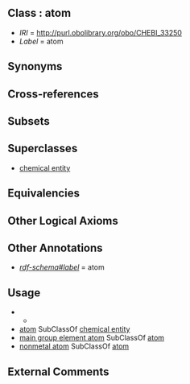 
## Class : atom

 * *IRI* = http://purl.obolibrary.org/obo/CHEBI_33250
 * *Label* = atom

## Synonyms


## Cross-references


## Subsets


## Superclasses

 * [chemical entity](../../CHEBI/31/CHEBI_24431.md)

## Equivalencies


## Other Logical Axioms


## Other Annotations

 * *[rdf-schema#label](../../el/rdf-schema#label.md)* = atom

## Usage

 * -
 * [atom](../../CHEBI/50/CHEBI_33250.md) SubClassOf [chemical entity](../../CHEBI/31/CHEBI_24431.md)
 * [main group element atom](../../CHEBI/18/CHEBI_33318.md) SubClassOf [atom](../../CHEBI/50/CHEBI_33250.md)
 * [nonmetal atom](../../CHEBI/85/CHEBI_25585.md) SubClassOf [atom](../../CHEBI/50/CHEBI_33250.md)

## External Comments

